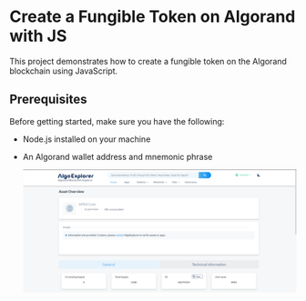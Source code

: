 # Create a Fungible Token on Algorand with JS

This project demonstrates how to create a fungible token on the Algorand blockchain using JavaScript.

## Prerequisites

Before getting started, make sure you have the following:

- Node.js installed on your machine
- An Algorand wallet address and mnemonic phrase

  ![Image description](apex.png)

